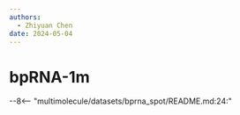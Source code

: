 ```yaml
---
authors:
  - Zhiyuan Chen
date: 2024-05-04
---
```


# bpRNA-1m

--8<-- "multimolecule/datasets/bprna_spot/README.md:24:"
